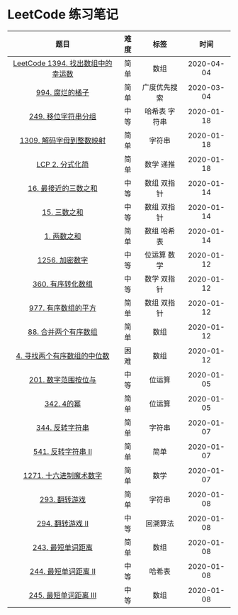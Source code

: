 # LeetCode 练习笔记

|                             题目                             | 难度 |     标签      |    时间    |
| :----------------------------------------------------------: | :--: | :-----------: | :--------: |
| [LeetCode 1394. 找出数组中的幸运数](./mdfiles/easy/LeetCode1394.md) | 简单 |     数组      | 2020-04-04 |
|       [994. 腐烂的橘子](./mdfiles/easy/LeetCode994.md)       | 简单 | 广度优先搜索  | 2020-03-04 |
|    [249. 移位字符串分组](./mdfiles/medium/LeetCode249.md)    | 中等 | 哈希表 字符串 | 2020-01-18 |
|  [1309. 解码字母到整数映射](./mdfiles/easy/LeetCode1309.md)  | 简单 |    字符串     | 2020-01-18 |
|      [LCP 2. 分式化简](./mdfiles/easy/LeetCodeLCP2.md)       | 简单 |   数学 递推   | 2020-01-18 |
| [16. 最接近的三数之和](./src/main/java/com/ysx/leetcode/medium/LeetCode16.java) | 中等 |  数组 双指针  | 2020-01-14 |
| [15. 三数之和](./src/main/java/com/ysx/leetcode/medium/LeetCode15.java) | 中等 |  数组 双指针  | 2020-01-14 |
| [1. 两数之和](./src/main/java/com/ysx/leetcode/easy/LeetCode1.java) | 简单 |  数组 哈希表  | 2020-01-14 |
| [1256. 加密数字](./src/main/java/com/ysx/leetcode/medium/LeetCode1256.java) | 中等 |  位运算 数学  | 2020-01-12 |
| [360. 有序转化数组](./src/main/java/com/ysx/leetcode/medium/LeetCode360.java) | 中等 |  数学 双指针  | 2020-01-12 |
| [977. 有序数组的平方](./src/main/java/com/ysx/leetcode/easy/LeetCode977.java) | 简单 |  数组 双指针  | 2020-01-12 |
| [88. 合并两个有序数组](./src/main/java/com/ysx/leetcode/easy/LeetCode88.java) | 简单 |     数组      | 2020-01-12 |
| [4. 寻找两个有序数组的中位数](./src/main/java/com/ysx/leetcode/advanced/LeetCode4.java) | 困难 |     数组      | 2020-01-12 |
|    [201. 数字范围按位与](./mdfiles/medium/LeetCode201.md)    | 中等 |    位运算     | 2020-01-05 |
|         [342. 4的幂](./mdfiles/easy/LeetCode342.md)          | 简单 |    位运算     | 2020-01-05 |
| [344. 反转字符串](./src/main/java/com/ysx/leetcode/easy/LeetCode344.java) | 简单 |    字符串     | 2020-01-07 |
| [541. 反转字符串 II](./src/main/java/com/ysx/leetcode/easy/LeetCode541.java) | 简单 |     简单      | 2020-01-07 |
| [1271. 十六进制魔术数字](./src/main/java/com/ysx/leetcode/easy/LeetCode1271.java) | 简单 |     数学      | 2020-01-07 |
| [293. 翻转游戏](./src/main/java/com/ysx/leetcode/easy/LeetCode293.java) | 简单 |    字符串     | 2020-01-08 |
| [294. 翻转游戏 II](.//src/main/java/com/ysx/leetcode/easy/LeetCode294.java) | 中等 |   回溯算法    | 2020-01-08 |
| [243. 最短单词距离](.//src/main/java/com/ysx/leetcode/easy/LeetCode243.java) | 简单 |     数组      | 2020-01-08 |
| [244. 最短单词距离 II](.//src/main/java/com/ysx/leetcode/medium/LeetCode244.java) | 中等 |    哈希表     | 2020-01-08 |
| [245. 最短单词距离 III](.//src/main/java/com/ysx/leetcode/medium/LeetCode245.java) | 中等 |     数组      | 2020-01-08 |



